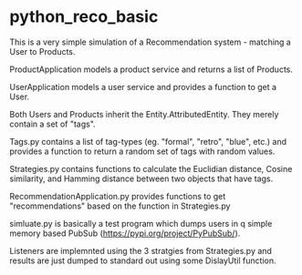 # python_reco_basic

This is a very simple simulation of a Recommendation system - matching a User to Products.

ProductApplication models a product service and returns a list of Products.

UserApplication models a user service and provides a function to get a User.

Both Users and Products inherit the Entity.AttributedEntity.   They merely contain a set of "tags".

Tags.py contains a list of tag-types (eg. "formal", "retro", "blue", etc.) and 
provides a function to return a random set of tags with random values.

Strategies.py contains functions to calculate the Euclidian distance, Cosine similarity, and Hamming distance between
two objects that have tags.

RecommendationApplication.py provides functions to get "recommendations" based on the function in Strategies.py

simluate.py is basically a test program which dumps users in q simple memory based PubSub (https://pypi.org/project/PyPubSub/).

Listeners are implemnted using the 3 stratgies from Strategies.py and 
results are just dumped to standard out using some DislayUtil function.
